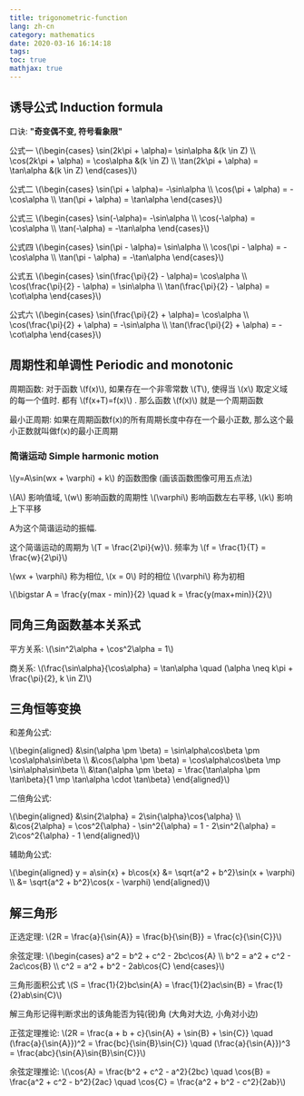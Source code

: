 ```yaml
---
title: trigonometric-function
lang: zh-cn
category: mathematics
date: 2020-03-16 16:14:18
tags:
toc: true
mathjax: true
---
```


## 诱导公式 Induction formula

口诀: **"奇变偶不变, 符号看象限"**

公式一
\\(\begin{cases} \sin(2k\pi + \alpha)= \sin\alpha &(k \in Z) \\\ \cos(2k\pi + \alpha) = \cos\alpha &(k \in Z) \\\ \tan(2k\pi + \alpha) = \tan\alpha &(k \in Z) \end{cases}\\)

公式二
\\(\begin{cases} \sin(\pi + \alpha)= -\sin\alpha \\\ \cos(\pi + \alpha) = -\cos\alpha \\\ \tan(\pi + \alpha) = \tan\alpha \end{cases}\\)

公式三
\\(\begin{cases} \sin(-\alpha)= -\sin\alpha \\\ \cos(-\alpha) = \cos\alpha \\\ \tan(-\alpha) = -\tan\alpha \end{cases}\\)

公式四
\\(\begin{cases} \sin(\pi - \alpha)= \sin\alpha \\\ \cos(\pi - \alpha) = -\cos\alpha \\\ \tan(\pi - \alpha) = -\tan\alpha \end{cases}\\)

公式五
\\(\begin{cases} \sin(\frac{\pi}{2} - \alpha)= \cos\alpha \\\ \cos(\frac{\pi}{2} - \alpha) = \sin\alpha \\\ \tan(\frac{\pi}{2} - \alpha) = \cot\alpha \end{cases}\\)

公式六
\\(\begin{cases} \sin(\frac{\pi}{2} + \alpha)= \cos\alpha \\\ \cos(\frac{\pi}{2} + \alpha) = -\sin\alpha \\\ \tan(\frac{\pi}{2} + \alpha) = -\cot\alpha \end{cases}\\)

## 周期性和单调性 Periodic and monotonic

周期函数: 对于函数 \\(f(x)\\), 如果存在一个非零常数 \\(T\\), 使得当 \\(x\\) 取定义域的每一个值时. 都有 \\(f(x+T)=f(x)\\) . 那么函数 \\(f(x)\\) 就是一个周期函数

最小正周期: 如果在周期函数f(x)的所有周期长度中存在一个最小正数, 那么这个最小正数就叫做f(x)的最小正周期

### 简谐运动 Simple harmonic motion

\\(y=A\sin(wx + \varphi) + k\\) 的函数图像 (画该函数图像可用五点法)

\\(A\\) 影响值域, \\(w\\) 影响函数的周期性
\\(\varphi\\) 影响函数左右平移, \\(k\\) 影响上下平移

A为这个简谐运动的振幅.

这个简谐运动的周期为 \\(T = \frac{2\pi}{w}\\). 频率为 \\(f = \frac{1}{T} = \frac{w}{2\pi}\\)

\\(wx + \varphi\\) 称为相位, \\(x = 0\\) 时的相位 \\(\varphi\\) 称为初相

\\(\bigstar A = \frac{y(max - min)}{2} \quad k = \frac{y(max+min)}{2}\\)

## 同角三角函数基本关系式

平方关系: \\(\sin^2\alpha + \cos^2\alpha = 1\\)

商关系: \\(\frac{\sin\alpha}{\cos\alpha} = \tan\alpha \quad (\alpha \neq k\pi + \frac{\pi}{2}, k \in Z)\\)


## 三角恒等变换

和差角公式:

\\(\begin{aligned} &\sin(\alpha \pm \beta) = \sin\alpha\cos\beta \pm \cos\alpha\sin\beta \\\ &\cos(\alpha \pm \beta) = \cos\alpha\cos\beta \mp \sin\alpha\sin\beta \\\ &\tan(\alpha \pm \beta) = \frac{\tan\alpha \pm \tan\beta}{1 \mp \tan\alpha \cdot \tan\beta} \end{aligned}\\)

二倍角公式:

\\(\begin{aligned} &\sin{2\alpha} = 2\sin{\alpha}\cos{\alpha} \\\ &\cos{2\alpha} = \cos^2{\alpha} - \sin^2{\alpha} = 1 - 2\sin^2{\alpha} = 2\cos^2{\alpha} - 1 \end{aligned}\\)

辅助角公式:

\\(\begin{aligned} y = a\sin{x} + b\cos{x} &= \sqrt{a^2 + b^2}\sin(x + \varphi) \\\ &= \sqrt{a^2 + b^2}\cos(x - \varphi) \end{aligned}\\)

## 解三角形

正选定理: \\(2R = \frac{a}{\sin{A}} = \frac{b}{\sin{B}} = \frac{c}{\sin{C}}\\)

余弦定理: \\(\begin{cases} a^2 = b^2 + c^2 - 2bc\cos{A} \\\ b^2 = a^2 + c^2 - 2ac\cos{B} \\\ c^2 = a^2 + b^2 - 2ab\cos{C} \end{cases}\\)

三角形面积公式 \\(S = \frac{1}{2}bc\sin{A} = \frac{1}{2}ac\sin{B} = \frac{1}{2}ab\sin{C}\\)

解三角形记得判断求出的该角能否为钝(锐)角 (大角对大边, 小角对小边)

正弦定理推论: \\(2R = \frac{a + b + c}{\sin{A} + \sin{B} + \sin{C}} \quad (\frac{a}{\sin{A}})^2 = \frac{bc}{\sin{B}\sin{C}} \quad (\frac{a}{\sin{A}})^3 = \frac{abc}{\sin{A}\sin{B}\sin{C}}\\)

余弦定理推论: \\(\cos{A} = \frac{b^2 + c^2 - a^2}{2bc} \quad \cos{B} = \frac{a^2 + c^2 - b^2}{2ac} \quad \cos{C} = \frac{a^2 + b^2 - c^2}{2ab}\\)